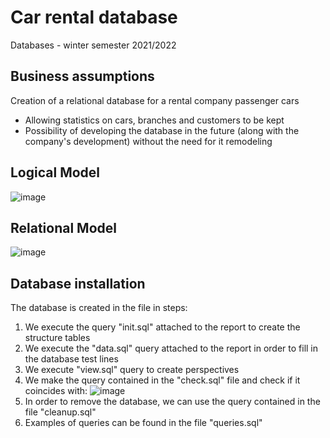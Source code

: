 # Car rental database

Databases - winter semester 2021/2022

## Business assumptions

Creation of a relational database for a rental company passenger cars

- Allowing statistics on cars, branches and customers to be kept
- Possibility of developing the database in the future (along with the company's development) without the need for it
remodeling

## Logical Model

![image](https://user-images.githubusercontent.com/67923777/152677316-ad3725e0-e183-42ae-8994-6dc40054fd74.png)

## Relational Model

![image](https://user-images.githubusercontent.com/67923777/152677327-ccfd0570-157e-4eb7-985d-bc9476db8598.png)

## Database installation

The database is created in the file in steps:

1) We execute the query "init.sql" attached to the report to create the structure tables
2) We execute the "data.sql" query attached to the report in order to fill in the database test lines
3) We execute "view.sql" query to create perspectives
4) We make the query contained in the "check.sql" file and check if it coincides with:
![image](https://user-images.githubusercontent.com/67923777/152677332-3df74539-9c92-45ef-b448-00732198b4ab.png)
5) In order to remove the database, we can use the query contained in the file "cleanup.sql"
6) Examples of queries can be found in the file "queries.sql"
